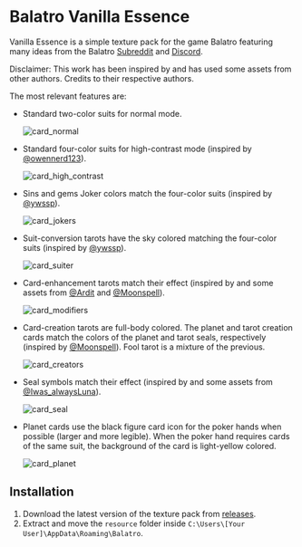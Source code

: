# Balatro Vanilla Essence

Vanilla Essence is a simple texture pack for the game Balatro featuring many ideas from the Balatro [Subreddit](https://www.reddit.com/r/balatro/) and [Discord](https://discord.com/invite/balatro).

Disclaimer: This work has been inspired by and has used some assets from other authors. Credits to their respective authors.

The most relevant features are:

- Standard two-color suits for normal mode.

  ![card_normal](https://github.com/user-attachments/assets/803363df-3fef-48fe-aaae-0a23a6848fd0)

- Standard four-color suits for high-contrast mode (inspired by [@owennerd123](https://www.reddit.com/r/balatro/comments/1bgcmf4/four_color_deck_replacement_to_match_the_standard/)).

  ![card_high_contrast](https://github.com/user-attachments/assets/81fffc90-886d-4f5e-8755-d897a1e670d9)

- Sins and gems Joker colors match the four-color suits (inspired by [@ywssp](https://discord.com/channels/1116389027176787968/1236681231262027906)).

  ![card_jokers](https://github.com/user-attachments/assets/366f1af7-ae85-4cd6-a983-04c090c317a9)

- Suit-conversion tarots have the sky colored matching the four-color suits (inspired by [@ywssp](https://discord.com/channels/1116389027176787968/1292684173735366769)).

  ![card_suiter](https://github.com/user-attachments/assets/bdf7bf5f-968e-4e43-af61-44cd7e761905)

- Card-enhancement tarots match their effect (inspired by and some assets from [@Ardit](https://github.com/Ard1tion/Improved-Booster-Tarots/releases/latest) and [@Moonspell](https://discord.com/channels/1116389027176787968/1292684173735366769)).

  ![card_modifiers](https://github.com/user-attachments/assets/7b53c6a8-975d-4f84-bddf-32fe97cae3e0)

- Card-creation tarots are full-body colored. The planet and tarot creation cards match the colors of the planet and tarot seals, respectively (inspired by [@Moonspell](https://discord.com/channels/1116389027176787968/1292684173735366769)). Fool tarot is a mixture of the previous.

  ![card_creators](https://github.com/user-attachments/assets/cdf27214-1119-442f-b96c-9d6c5c798f97)

- Seal symbols match their effect (inspired by and some assets from [@Iwas_alwaysLuna](https://discord.com/channels/1116389027176787968/1216064295633289286)).

  ![card_seal](https://github.com/user-attachments/assets/0dd68bba-8305-4a99-9655-225041cda9d2)

- Planet cards use the black figure card icon for the poker hands when possible (larger and more legible). When the poker hand requires cards of the same suit, the background of the card is light-yellow colored.

  ![card_planet](https://github.com/user-attachments/assets/4b642503-8e58-4749-8988-8fe8a1f2595b)

## Installation

1) Download the latest version of the texture pack from [releases](https://github.com/MKReyesH/BalatroVanillaEssence/releases/latest).
1) Extract and move the ```resource``` folder inside ```C:\Users\[Your User]\AppData\Roaming\Balatro```.


